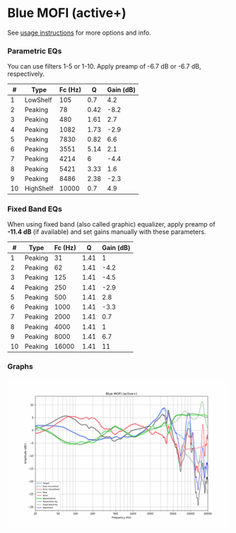 # Blue MOFI (active+)
See [usage instructions](https://github.com/jaakkopasanen/AutoEq#usage) for more options and info.

### Parametric EQs
You can use filters 1-5 or 1-10. Apply preamp of -6.7 dB or -6.7 dB, respectively.

|   # | Type      |   Fc (Hz) |    Q |   Gain (dB) |
|-----|-----------|-----------|------|-------------|
|   1 | LowShelf  |       105 | 0.7  |         4.2 |
|   2 | Peaking   |        78 | 0.42 |        -8.2 |
|   3 | Peaking   |       480 | 1.61 |         2.7 |
|   4 | Peaking   |      1082 | 1.73 |        -2.9 |
|   5 | Peaking   |      7830 | 0.82 |         6.6 |
|   6 | Peaking   |      3551 | 5.14 |         2.1 |
|   7 | Peaking   |      4214 | 6    |        -4.4 |
|   8 | Peaking   |      5421 | 3.33 |         1.6 |
|   9 | Peaking   |      8486 | 2.38 |        -2.3 |
|  10 | HighShelf |     10000 | 0.7  |         4.9 |

### Fixed Band EQs
When using fixed band (also called graphic) equalizer, apply preamp of **-11.4 dB** (if available) and set gains manually with these parameters.

|   # | Type    |   Fc (Hz) |    Q |   Gain (dB) |
|-----|---------|-----------|------|-------------|
|   1 | Peaking |        31 | 1.41 |         1   |
|   2 | Peaking |        62 | 1.41 |        -4.2 |
|   3 | Peaking |       125 | 1.41 |        -4.5 |
|   4 | Peaking |       250 | 1.41 |        -2.9 |
|   5 | Peaking |       500 | 1.41 |         2.8 |
|   6 | Peaking |      1000 | 1.41 |        -3.3 |
|   7 | Peaking |      2000 | 1.41 |         0.7 |
|   8 | Peaking |      4000 | 1.41 |         1   |
|   9 | Peaking |      8000 | 1.41 |         6.7 |
|  10 | Peaking |     16000 | 1.41 |        11   |

### Graphs
![](./Blue%20MOFI%20(active+).png)
